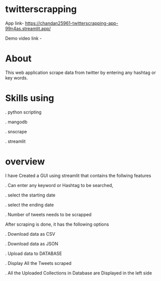 # twitterscrapping
App link- https://chandan25961-twitterscrapping-app-99n4as.streamlit.app/

Demo video link - 

# About

This web application scrape data from twitter by entering any hashtag or key words.

# Skills using

. python scripting

. mangodb

. snscrape

. streamlit

# overview

I have Created a GUI using streamlit that contains the follwing features

. Can enter any keyword or Hashtag to be searched,

. select the starting date

. select the ending date

. Number of tweets needs to be scrapped


After scraping is done, it has the following options

. Download data as CSV

. Download data as JSON

. Upload data to DATABASE

. Display All the Tweets scraped

. All the Uploaded Collections in Database are Displayed in the left side
